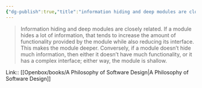 ```yaml
---
{"dg-publish":true,"title":"information hiding and deep modules are closely related","tags":["quotes"],"date":"2023-05-11T09:25:47+04:00","modified_at":"2023-08-11T15:08:53+03:00","alias":"information hiding and deep modules are closely related","dg-path":"/quotes/202305110925.md","permalink":"/quotes/202305110925/","dgPassFrontmatter":true}
---
```



> Information hiding and deep modules are closely related. If a module hides a lot of information, that tends to increase the amount of functionality provided by the module while also reducing its interface. This makes the module deeper. Conversely, if a module doesn’t hide much information, then either it doesn’t have much functionality, or it has a complex interface; either way, the module is shallow.

Link:: [[Openbox/books/A Philosophy of Software Design|A Philosophy of Software Design]]
